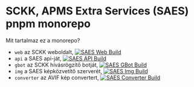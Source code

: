 # SCKK, APMS Extra Services (SAES) pnpm monorepo

Mit tartalmaz ez a monorepo?

- `web` az SCKK weboldalt, [![SAES Web Build](https://github.com/SCKK-APMS-Dev/SAES/actions/workflows/build-web.yml/badge.svg)](https://github.com/SCKK-APMS-Dev/SAES/actions/workflows/build-web.yml)
- `api` a SAES api-ját, [![SAES API Build](https://github.com/SCKK-APMS-Dev/SAES/actions/workflows/build-api.yml/badge.svg)](https://github.com/SCKK-APMS-Dev/SAES/actions/workflows/build-api.yml)
- `gbot` az SCKK hívásrögzítő botját, [![SAES GBot Build](https://github.com/SCKK-APMS-Dev/SAES/actions/workflows/build-gbot.yml/badge.svg)](https://github.com/SCKK-APMS-Dev/SAES/actions/workflows/build-gbot.yml)
- `img` a SAES képközvetítő szerverét, [![SAES Img Build](https://github.com/SCKK-APMS-Dev/SAES/actions/workflows/build-img.yml/badge.svg)](https://github.com/SCKK-APMS-Dev/SAES/actions/workflows/build-img.yml)
- `converter` az AVIF kép convertert, [![SAES Converter Build](https://github.com/SCKK-APMS-Dev/SAES/actions/workflows/build-converter.yml/badge.svg)](https://github.com/SCKK-APMS-Dev/SAES/actions/workflows/build-converter.yml)
